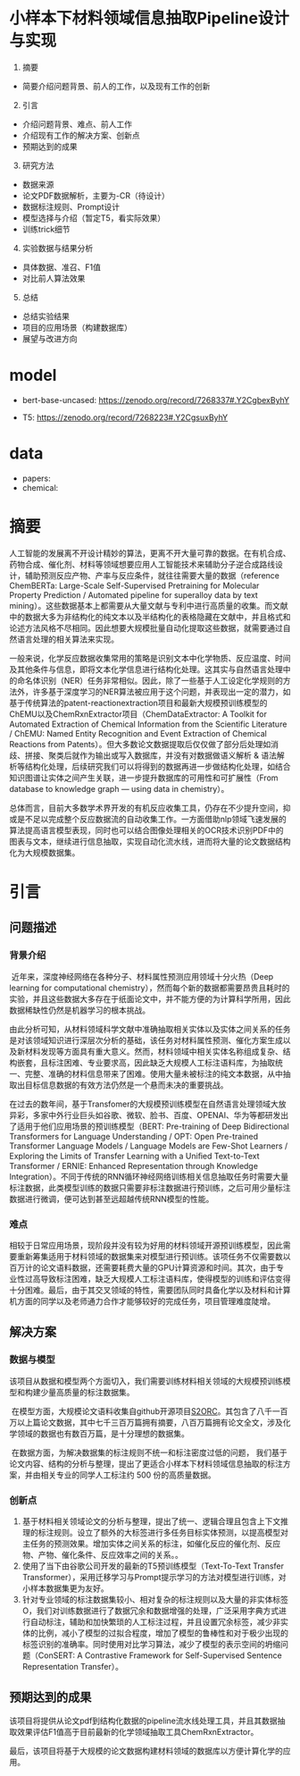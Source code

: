 # 小样本下材料领域信息抽取Pipeline设计与实现

1.	摘要 
-	简要介绍问题背景、前人的工作，以及现有工作的创新
2.	引言 
-	介绍问题背景、难点、前人工作
-	介绍现有工作的解决方案、创新点
-	预期达到的成果
3.	研究方法 
-	数据来源
-	论文PDF数据解析，主要为-CR（待设计）
-	数据标注规则、Prompt设计
-	模型选择与介绍（暂定T5，看实际效果）
-	训练trick细节
4.	实验数据与结果分析 
-	具体数据、准召、F1值
-	对比前人算法效果
5.	总结 
- 总结实验结果
- 项目的应用场景（构建数据库）
- 展望与改进方向

# model

- bert-base-uncased: https://zenodo.org/record/7268337#.Y2CgbexByhY

- T5: https://zenodo.org/record/7268223#.Y2CgsuxByhY

  
# data

- papers:
- chemical:
  

# 摘要

​	人工智能的发展离不开设计精妙的算法，更离不开大量可靠的数据。在有机合成、药物合成、催化剂、材料等领域想要应用人工智能技术来辅助分子逆合成路线设计，辅助预测反应产物、产率与反应条件，就往往需要大量的数据（reference ChemBERTa: Large-Scale Self-Supervised Pretraining for Molecular Property Prediction / Automated pipeline for superalloy data by text mining）。这些数据基本上都需要从大量文献与专利中进行高质量的收集。而文献中的数据大多为非结构化的纯文本以及半结构化的表格隐藏在文献中，并且格式和论述方法风格不尽相同。因此想要大规模批量自动化提取这些数据，就需要通过自然语言处理的相关算法来实现。

​	一般来说，化学反应数据收集常用的策略是识别文本中化学物质、反应温度、时间及其他条件与信息，即将文本化学信息进行结构化处理。这其实与自然语言处理中的命名体识别（NER）任务非常相似。因此，除了一些基于人工设定化学规则的方法外，许多基于深度学习的NER算法被应用于这个问题，并表现出一定的潜力，如基于传统算法的patent-reactionextraction项目和最新大规模预训练模型的ChEMU以及ChemRxnExtractor项目（ChemDataExtractor: A Toolkit for Automated Extraction of Chemical Information from the Scientific Literature / ChEMU: Named Entity Recognition and Event Extraction of Chemical Reactions from Patents）。但大多数论文数据提取后仅仅做了部分后处理如消歧、拼接、聚类后就作为输出或写入数据库，并没有对数据做语义解析 & 语法解析等结构化处理，后续研究我们可以将得到的数据再进一步做结构化处理，如结合知识图谱让实体之间产生关联，进一步提升数据库的可用性和可扩展性（From database to knowledge graph — using data in chemistry）。

​	总体而言，目前大多数学术界开发的有机反应收集工具，仍存在不少提升空间，抑或是不足以完成整个反应数据流的自动收集工作。一方面借助nlp领域飞速发展的算法提高语言模型表现，同时也可以结合图像处理相关的OCR技术识别PDF中的图表与文本，继续进行信息抽取，实现自动化流水线，进而将大量的论文数据结构化为大规模数据集。

# 引言

## 问题描述

### 背景介绍

​	近年来，深度神经网络在各种分子、材料属性预测应用领域十分火热（Deep learning for computational chemistry），然而每个新的数据都需要昂贵且耗时的实验，并且这些数据大多存在于纸面论文中，并不能方便的为计算科学所用，因此数据稀缺性仍然是机器学习的根本挑战。

​	由此分析可知，从材料领域科学文献中准确抽取相关实体以及实体之间关系的任务是对该领域知识进行深层次分析的基础，该任务对材料属性预测、催化方案生成以及新材料发现等方面具有重大意义。然而，材料领域中相关实体名称组成复杂、结构嵌套，且标注困难、专业要求高，因此缺乏大规模人工标注语料库，为抽取统一、完整、准确的材料信息带来了困难。使用大量未被标注的纯文本数据，从中抽取出目标信息数据的有效方法仍然是一个悬而未决的重要挑战。

​	在过去的数年间，基于Transfomer的大规模预训练模型在自然语言处理领域大放异彩，多家中外行业巨头如谷歌、微软、脸书、百度、OPENAI、华为等都研发出了适用于他们应用场景的预训练模型（BERT: Pre-training of Deep Bidirectional Transformers for Language Understanding / OPT: Open Pre-trained Transformer Language Models / Language Models are Few-Shot Learners / Exploring the Limits of Transfer Learning with a Uniﬁed Text-to-Text Transformer / ERNIE: Enhanced Representation through Knowledge Integration）。不同于传统的RNN循环神经网络训练相关信息抽取任务时需要大量标注数据，此类模型训练的数据只需要非标注数据进行预训练，之后可用少量标注数据进行微调，便可达到甚至远超越传统RNN模型的性能。

### 难点

​	相较于日常应用场景，现阶段并没有较为好用的材料领域开源预训练模型，因此需要重新筹集适用于材料领域的数据集来对模型进行预训练。该项任务不仅需要数以百万计的论文语料数据，还需要耗费大量的GPU计算资源和时间。其次，由于专业性过高导致标注困难，缺乏大规模人工标注语料库，使得模型的训练和评估变得十分困难。最后，由于其交叉领域的特性，需要团队同时具备化学以及材料和计算机方面的同学以及老师通力合作才能够较好的完成任务，项目管理难度陡增。

## 解决方案

### 数据与模型

​	该项目从数据和模型两个方面切入，我们需要训练材料相关领域的大规模预训练模型和构建少量高质量的标注数据集。

​	在模型方面，大规模论文语料收集自github开源项目[S2ORC](https://github.com/allenai/s2orc)。其包含了八千一百万以上篇论文数据，其中七千三百万篇拥有摘要，八百万篇拥有论文全文，涉及化学领域的数据也有数百万篇，是十分理想的数据集。

​	在数据方面，为解决数据集的标注规则不统一和标注密度过低的问题， 我们基于论文内容、结构的分析与整理，提出了更适合小样本下材料领域信息抽取的标注方案，并由相关专业的同学人工标注约 500 份的高质量数据。	



### 创新点

1)	基于材料相关领域论文的分析与整理，提出了统一、逻辑合理且包含上下文推理的标注规则。设立了额外的大标签进行多任务目标实体预测，以提高模型对主任务的预测效果。增加实体之间关系的标注，如催化反应的催化剂、反应物、产物、催化条件、反应效率之间的关系。。
2)	使用了当下由谷歌公司开发的最新的T5预训练模型（Text-To-Text Transfer Transformer），采用迁移学习与Prompt提示学习的方法对模型进行训练，对小样本数据集更为友好。
3)	针对专业领域的标注数据集较小、相对复杂的标注规则以及大量的非实体标签O，我们对训练数据进行了数据冗余和数据增强的处理，广泛采用字典方式进行自动标注，辅助和加快繁琐的人工标注过程，并且设置冗余标签，减少非实体的比例，减小了模型的过拟合程度，增加了模型的鲁棒性和对于极少出现的标签识别的准确率。同时使用对比学习算法，减少了模型的表示空间的坍缩问题（ConSERT: A Contrastive Framework for Self-Supervised Sentence Representation Transfer）。

## 预期达到的成果

​	该项目将提供从论文pdf到结构化数据的pipeline流水线处理工具，并且其数据抽取效果评估F1值高于目前最新的化学领域抽取工具ChemRxnExtractor。

​	最后，该项目将基于大规模的论文数据构建材料领域的数据库以方便计算化学的应用。



